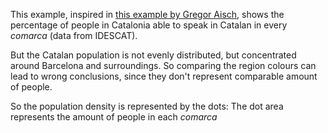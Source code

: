 This example, inspired in [this example by Gregor Aisch](http://kartograph.org/showcase/dotgrid/), shows the percentage of people in Catalonia able to speak in Catalan in every *comarca* (data from IDESCAT).

But the Catalan population is not evenly distributed, but concentrated around Barcelona and surroundings. So comparing the region colours can lead to wrong conclusions, since they don't represent comparable amount of people.

So the population density is represented by the dots: The dot area represents the amount of people in each *comarca*